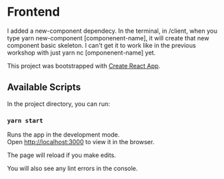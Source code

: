 # Frontend

I added a new-component dependecy. In the terminal, in /client, when you type yarn new-component [componenent-name], it will create that new component basic skeleton. I can't get it to work like in the previous workshop with just yarn nc [omponenent-name] yet.

This project was bootstrapped with [Create React App](https://github.com/facebook/create-react-app).

## Available Scripts

In the project directory, you can run:

### `yarn start`

Runs the app in the development mode.<br />
Open [http://localhost:3000](http://localhost:3000) to view it in the browser.

The page will reload if you make edits.

You will also see any lint errors in the console.

